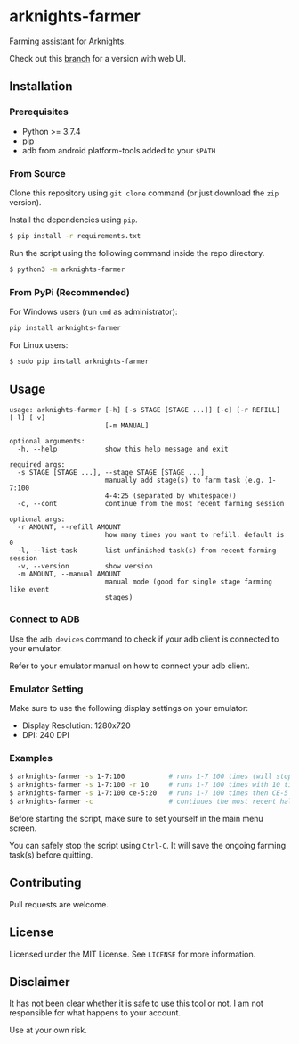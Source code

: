 # arknights-farmer

Farming assistant for Arknights.

Check out this [branch](https://github.com/cytopz/arknights-farmer/tree/with-webui) for a version with web UI.

## Installation

### Prerequisites

* Python >= 3.7.4
* pip
* adb from android platform-tools added to your `$PATH`

### From Source

Clone this repository using `git clone` command (or just download the `zip` version). 

Install the dependencies using `pip`.
```bash
$ pip install -r requirements.txt
```

Run the script using the following command inside the repo directory.
```bash
$ python3 -m arknights-farmer
```
### From PyPi (Recommended)

For Windows users (run `cmd` as administrator):
```bash
pip install arknights-farmer
```

For Linux users:
```bash
$ sudo pip install arknights-farmer
```

## Usage

```
usage: arknights-farmer [-h] [-s STAGE [STAGE ...]] [-c] [-r REFILL] [-l] [-v]
                        [-m MANUAL]

optional arguments:
  -h, --help            show this help message and exit

required args:
  -s STAGE [STAGE ...], --stage STAGE [STAGE ...]
                        manually add stage(s) to farm task (e.g. 1-7:100
                        4-4:25 (separated by whitespace))
  -c, --cont            continue from the most recent farming session

optional args:
  -r AMOUNT, --refill AMOUNT
                        how many times you want to refill. default is 0
  -l, --list-task       list unfinished task(s) from recent farming session
  -v, --version         show version
  -m AMOUNT, --manual AMOUNT
                        manual mode (good for single stage farming like event
                        stages)
```

### Connect to ADB

Use the `adb devices` command to check if your adb client is connected to your emulator.

Refer to your emulator manual on how to connect your adb client.

### Emulator Setting

Make sure to use the following display settings on your emulator:
* Display Resolution: 1280x720
* DPI: 240 DPI

### Examples

```bash
$ arknights-farmer -s 1-7:100           # runs 1-7 100 times (will stop whenever you run out of sanity)
$ arknights-farmer -s 1-7:100 -r 10     # runs 1-7 100 times with 10 times sanity refill (prioritizes using sanity potion)
$ arknights-farmer -s 1-7:100 ce-5:20   # runs 1-7 100 times then CE-5 20 times
$ arknights-farmer -c                   # continues the most recent halted farming session
```
Before starting the script, make sure to set yourself in the main menu screen.

You can safely stop the script using `Ctrl-C`. It will save the ongoing farming task(s) before quitting.

## Contributing
Pull requests are welcome. 

## License
Licensed under the MIT License. See `LICENSE` for more information.

## Disclaimer

It has not been clear whether it is safe to use this tool or not. I am not responsible for what happens to your account.

Use at your own risk.
